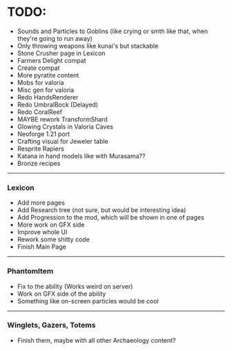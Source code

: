 # TODO:
- Sounds and Particles to Goblins (like crying or smth like that, when they're going to run away)
- Only throwing weapons like kunai's but stackable
- Stone Crusher page in  Lexicon
- Farmers Delight compat
- Create compat
- More pyratite content
- Mobs for valoria
- Misc gen for valoria
- Redo HandsRenderer
- Redo UmbralBock (Delayed)
- Redo CoralReef
- MAYBE rework TransformShard
- Glowing Crystals in Valoria Caves
- Neoforge 1.21 port
- Crafting visual for Jeweler table
- Resprite Rapiers
- Katana in hand models like with Murasama??
- Bronze recipes
---
### Lexicon
- Add more pages
- Add Research tree (not sure, but would be interesting idea)
- Add Progression to the mod, which will be shown in one of pages
- More work on GFX side
- Improve whole UI
- Rework some shitty code
- Finish Main Page
---
### PhantomItem
- Fix to the ability (Works weird on server)
- Work on GFX side of the ability
- Something like on-screen particles would be cool
---
### Winglets, Gazers, Totems
- Finish them, maybe with all other Archaeology content?

